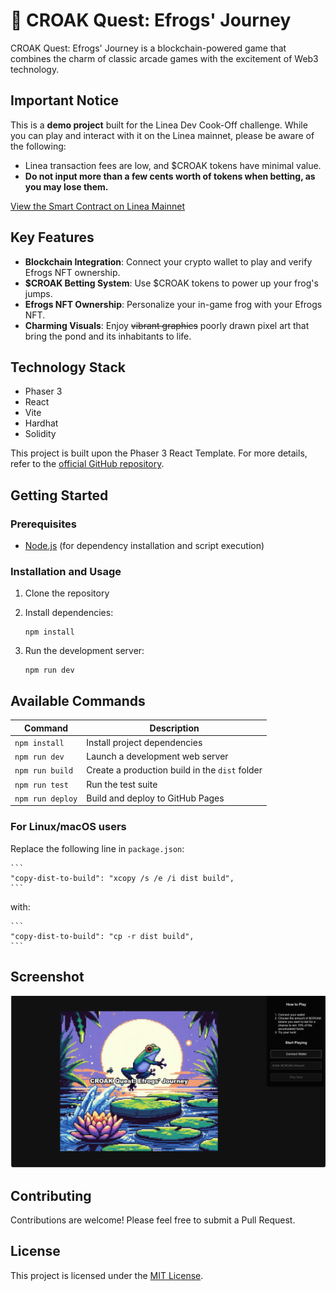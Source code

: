 # 🐸 CROAK Quest: Efrogs' Journey

CROAK Quest: Efrogs' Journey is a blockchain-powered game that combines the charm of classic arcade games with the excitement of Web3 technology.

## Important Notice

This is a **demo project** built for the Linea Dev Cook-Off challenge. While you can play and interact with it on the Linea mainnet, please be aware of the following:

-   Linea transaction fees are low, and $CROAK tokens have minimal value.
-   **Do not input more than a few cents worth of tokens when betting, as you may lose them.**

[View the Smart Contract on Linea Mainnet](https://lineascan.build/address/0xae685dbbf74a5684d25ee24d00ff33ac38b7b362)

## Key Features

-   **Blockchain Integration**: Connect your crypto wallet to play and verify Efrogs NFT ownership.
-   **$CROAK Betting System**: Use $CROAK tokens to power up your frog's jumps.
-   **Efrogs NFT Ownership**: Personalize your in-game frog with your Efrogs NFT.
-   **Charming Visuals**: Enjoy ~~vibrant graphics~~ poorly drawn pixel art that bring the pond and its inhabitants to life.

## Technology Stack

-   Phaser 3
-   React
-   Vite
-   Hardhat
-   Solidity

This project is built upon the Phaser 3 React Template. For more details, refer to the [official GitHub repository](https://github.com/phaserjs/template-react).

## Getting Started

### Prerequisites

-   [Node.js](https://nodejs.org) (for dependency installation and script execution)

### Installation and Usage

1. Clone the repository
2. Install dependencies:

    ```
    npm install
    ```

3. Run the development server:

    ```
    npm run dev
    ```

## Available Commands

| Command          | Description                                    |
| ---------------- | ---------------------------------------------- |
| `npm install`    | Install project dependencies                   |
| `npm run dev`    | Launch a development web server                |
| `npm run build`  | Create a production build in the `dist` folder |
| `npm run test`   | Run the test suite                             |
| `npm run deploy` | Build and deploy to GitHub Pages               |

### For Linux/macOS users

Replace the following line in `package.json`:

    ```
    "copy-dist-to-build": "xcopy /s /e /i dist build",
    ```

with:

    ```
    "copy-dist-to-build": "cp -r dist build",
    ```

## Screenshot

![screenshot](screenshot.png)

## Contributing

Contributions are welcome! Please feel free to submit a Pull Request.

## License

This project is licensed under the [MIT License](LICENSE).
